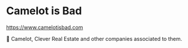 # Camelot is Bad
https://www.camelotisbad.com

🖕 Camelot, Clever Real Estate and other companies associated to them.
